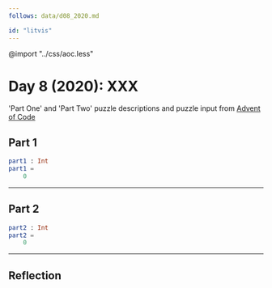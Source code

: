 ```yaml
---
follows: data/d08_2020.md

id: "litvis"
---
```


@import "../css/aoc.less"

# Day 8 (2020): XXX

'Part One' and 'Part Two' puzzle descriptions and puzzle input from [Advent of Code](https://adventofcode.com/2020/day/8)

## Part 1

```elm {l r}
part1 : Int
part1 =
    0
```

---

## Part 2

```elm {l r}
part2 : Int
part2 =
    0
```

---

## Reflection

